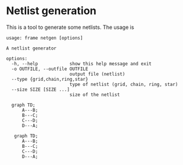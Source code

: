 # Netlist generation

This is a tool to generate some netlists. The usage is

```
usage: frame netgen [options]

A netlist generator

options:
  -h, --help            show this help message and exit
  -o OUTFILE, --outfile OUTFILE
                        output file (netlist)
  --type {grid,chain,ring,star}
                        type of netlist (grid, chain, ring, star)
  --size SIZE [SIZE ...]
                        size of the netlist
```

```mermaid
  graph TD;
      A---B;
      B---C;
      C---D;
      D---A;
      
   graph TD;
      A---B;
      B---C;
      C---D;
      D---A;
```
